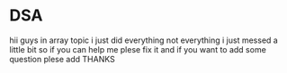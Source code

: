 # DSA

hii guys in array topic i just did everything not everything i just messed a little bit so if you can help me plese fix it
and if you want to add some question plese add
THANKS
